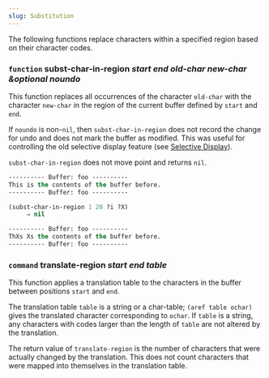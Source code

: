 ```yaml
---
slug: Substitution
---
```


The following functions replace characters within a specified region based on their character codes.

### <span className="tag function">`function`</span> **subst-char-in-region** *start end old-char new-char \&optional noundo*

This function replaces all occurrences of the character `old-char` with the character `new-char` in the region of the current buffer defined by `start` and `end`.

If `noundo` is non-`nil`, then `subst-char-in-region` does not record the change for undo and does not mark the buffer as modified. This was useful for controlling the old selective display feature (see [Selective Display](Selective-Display)).

`subst-char-in-region` does not move point and returns `nil`.

```lisp
---------- Buffer: foo ----------
This is the contents of the buffer before.
---------- Buffer: foo ----------
```



```lisp
(subst-char-in-region 1 20 ?i ?X)
     ⇒ nil

---------- Buffer: foo ----------
ThXs Xs the contents of the buffer before.
---------- Buffer: foo ----------
```

### <span className="tag command">`command`</span> **translate-region** *start end table*

This function applies a translation table to the characters in the buffer between positions `start` and `end`.

The translation table `table` is a string or a char-table; `(aref table ochar)` gives the translated character corresponding to `ochar`. If `table` is a string, any characters with codes larger than the length of `table` are not altered by the translation.

The return value of `translate-region` is the number of characters that were actually changed by the translation. This does not count characters that were mapped into themselves in the translation table.
